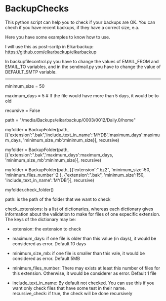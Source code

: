 BackupChecks
============

This python script can help you to check if your backups are OK. You can chech if you have recent backups, if they have a correct size, e.a.

Here you have some examples to know how to use. 

I will use this as post-scritp in Elkarbackup: https://github.com/elkarbackup/elkarbackup

In backupfilecontrol.py you have to change the values of EMAIL_FROM and EMAIL_TO variables, and in the sendmail.py you have to change the value of DEFAULT_SMTP variable.

---------

 minimum_size = 50 
 
 maximum_days = 5   # If the file would have more than 5 days, it would be to old

recursive = False 

path = "/media/Backups/elkarbackup/0003/0012/Daily.0/home"

myfolder = BackupFolder(path, [{'extension':".bak",'include_text_in_name':'MYDB','maximum_days':maximum_days, 'minimum_size_mb':minimum_size}], recursive)

myfolder = BackupFolder(path, [{'extension':".bak",'maximum_days':maximum_days, 'minimum_size_mb':minimum_size}], recursive)

myfolder = BackupFolder(path, [{'extension':".bz2", 'minimum_size':50, 'minimum_files_number':2 }, {'extension':".bak", 'minimum_size':150, 'include_text_in_name':'MYDB'}], recursive)

myfolder.check_folder()

path: is the path of the folder that we want to check

check_extensions: is a list of dictionaries, whereas each dictionary gives information about the validation to make for files of one expecific extension. The keys of the dictionary may be:
    
- extension: the extension to check

- maximum_days: if one file is older than this value (in days), it would be considered as error. Default 10 days

- minimum_size_mb: if one file is smaller than this vale, it would be considered as error. Default 5MB

- minimum_files_number: There may exists at least this number of files for this extension. Otherwise, it would be considerer as error. Default 1 file

- include_text_in_name: By default not checked. You can use this if you want only check files that have some test in their name.
recursive_check: if true, the check will be done recursively
